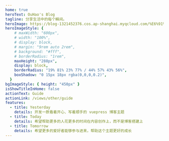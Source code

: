 ```yaml
---
home: true
heroText: OuHao's Blog
tagline: 分享生活中的每个瞬间。
heroImage: https://blog-1321452376.cos.ap-shanghai.myqcloud.com/%E6%91%84%E5%BD%B1/%E7%81%AB%E8%BD%A6%E4%B8%8E%E4%BA%91%E6%9C%B5/haou-1000849.jpg
heroImageStyle: {
    # maxWidth: "600px",
    # width: "100%",
    # display: block,
    # margin: "9rem auto 2rem",
    # background: "#fff",
    # borderRadius: "1rem",
    maxHeight: "288px",
    display: block,
    borderRadius: "19% 81% 23% 77% / 44% 57% 43% 56%",
    boxShadow: "0 15px 18px rgba(0,0,0,0.2)",
  }
bgImageStyle: { height: "450px" }
isShowTitleInHome: false
actionText: Guide
actionLink: /views/other/guide
features:
  - title: Yesterday
    details: 开发一款看着开心、写着顺手的 vuepress 博客主题
  - title: Today
    details: 希望帮助更多的人花更多的时间在内容创作上，而不是博客搭建上
  - title: Tomorrow
    details: 希望更多的爱好者能够参与进来，帮助这个主题更好的成长
---
```

